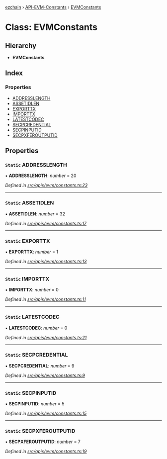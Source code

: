 [ezchain](../README.md) › [API-EVM-Constants](../modules/api_evm_constants.md) › [EVMConstants](api_evm_constants.evmconstants.md)

# Class: EVMConstants

## Hierarchy

* **EVMConstants**

## Index

### Properties

* [ADDRESSLENGTH](api_evm_constants.evmconstants.md#static-addresslength)
* [ASSETIDLEN](api_evm_constants.evmconstants.md#static-assetidlen)
* [EXPORTTX](api_evm_constants.evmconstants.md#static-exporttx)
* [IMPORTTX](api_evm_constants.evmconstants.md#static-importtx)
* [LATESTCODEC](api_evm_constants.evmconstants.md#static-latestcodec)
* [SECPCREDENTIAL](api_evm_constants.evmconstants.md#static-secpcredential)
* [SECPINPUTID](api_evm_constants.evmconstants.md#static-secpinputid)
* [SECPXFEROUTPUTID](api_evm_constants.evmconstants.md#static-secpxferoutputid)

## Properties

### `Static` ADDRESSLENGTH

▪ **ADDRESSLENGTH**: *number* = 20

*Defined in [src/apis/evm/constants.ts:23](https://github.com/EZChain-core/ezchainjs/blob/5511161/src/apis/evm/constants.ts#L23)*

___

### `Static` ASSETIDLEN

▪ **ASSETIDLEN**: *number* = 32

*Defined in [src/apis/evm/constants.ts:17](https://github.com/EZChain-core/ezchainjs/blob/5511161/src/apis/evm/constants.ts#L17)*

___

### `Static` EXPORTTX

▪ **EXPORTTX**: *number* = 1

*Defined in [src/apis/evm/constants.ts:13](https://github.com/EZChain-core/ezchainjs/blob/5511161/src/apis/evm/constants.ts#L13)*

___

### `Static` IMPORTTX

▪ **IMPORTTX**: *number* = 0

*Defined in [src/apis/evm/constants.ts:11](https://github.com/EZChain-core/ezchainjs/blob/5511161/src/apis/evm/constants.ts#L11)*

___

### `Static` LATESTCODEC

▪ **LATESTCODEC**: *number* = 0

*Defined in [src/apis/evm/constants.ts:21](https://github.com/EZChain-core/ezchainjs/blob/5511161/src/apis/evm/constants.ts#L21)*

___

### `Static` SECPCREDENTIAL

▪ **SECPCREDENTIAL**: *number* = 9

*Defined in [src/apis/evm/constants.ts:9](https://github.com/EZChain-core/ezchainjs/blob/5511161/src/apis/evm/constants.ts#L9)*

___

### `Static` SECPINPUTID

▪ **SECPINPUTID**: *number* = 5

*Defined in [src/apis/evm/constants.ts:15](https://github.com/EZChain-core/ezchainjs/blob/5511161/src/apis/evm/constants.ts#L15)*

___

### `Static` SECPXFEROUTPUTID

▪ **SECPXFEROUTPUTID**: *number* = 7

*Defined in [src/apis/evm/constants.ts:19](https://github.com/EZChain-core/ezchainjs/blob/5511161/src/apis/evm/constants.ts#L19)*

